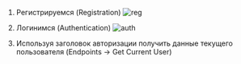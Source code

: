 1. Регистрируемся (Registration)
![reg](https://github.com/swindlergod/PostmanReq/assets/140032577/caa66035-ea7f-463d-8684-f127db115cf9)

2. Логинимся (Authentication)
![auth](https://github.com/swindlergod/PostmanReq/assets/140032577/8e90545b-f180-4eb7-98ef-151f7c8f65c0)
   
3. Используя заголовок авторизации получить данные текущего пользователя (Endpoints -> Get Current User)

